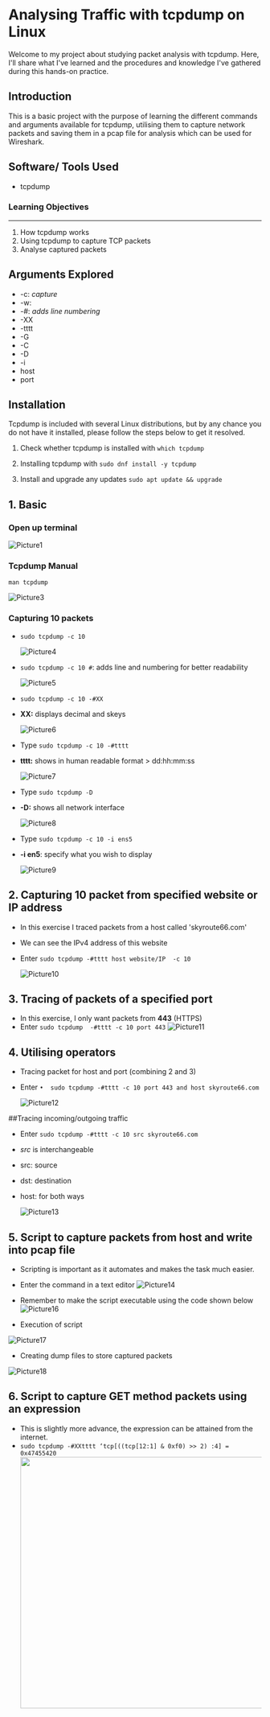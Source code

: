 # Analysing Traffic with tcpdump on Linux
Welcome to my project about studying packet analysis with tcpdump. Here, I'll share what I've learned and the procedures and knowledge I've gathered during this hands-on practice.

## Introduction
This is a basic project with the purpose of learning the different commands and arguments available for tcpdump, utilising them to capture network packets and saving them in a pcap file for analysis which can be used for Wireshark.

## Software/ Tools Used
- tcpdump

### Learning Objectives
---
1. How tcpdump works
2. Using tcpdump to capture TCP packets
3. Analyse captured packets

## Arguments Explored
- -c: *capture*
- -w: 
- -#: *adds line numbering*
- -XX
- -tttt
- -G
- -C
- -D
- -i
- host
- port

## Installation
Tcpdump is included with several Linux distributions, but by any chance you do not have it installed, please follow the steps below to get it resolved.

1. Check whether tcpdump is installed with
  `which tcpdump`

2. Installing tcpdump with
`sudo dnf install -y tcpdump`

3. Install and upgrade any updates
`sudo apt update && upgrade`

## 1. Basic
### Open up terminal
  ![Picture1](https://github.com/Ammarisanewbie/tcpdump/assets/108499824/c3087b76-58c2-4d13-8fab-752b4cb51148)

### Tcpdump Manual 
`man tcpdump`

  ![Picture3](https://github.com/Ammarisanewbie/tcpdump/assets/108499824/3e899ad0-3125-405f-a6aa-954f2855f9cd)


### Capturing 10 packets
- `sudo tcpdump -c 10`

  ![Picture4](https://github.com/Ammarisanewbie/tcpdump/assets/108499824/b1390383-1742-4937-ade8-11d915965487)

- `sudo tcpdump -c 10 #`: adds line and numbering for better readability

  ![Picture5](https://github.com/Ammarisanewbie/tcpdump/assets/108499824/319b5b10-51d2-4472-9e8d-cec126cd0779)

- `sudo tcpdump -c 10 -#XX` 
- **XX:** displays decimal and skeys

  ![Picture6](https://github.com/Ammarisanewbie/tcpdump/assets/108499824/54dcc5b2-0ff0-4ca2-b12f-0bbde4262f58)

- Type `sudo tcpdump -c 10 -#tttt`
- **tttt:** shows in human readable format > dd:hh:mm:ss 

  ![Picture7](https://github.com/Ammarisanewbie/tcpdump/assets/108499824/5649ac85-67a6-4cf8-a890-693f2f00f2c0)

- Type `sudo tcpdump -D`
- **-D:** shows all network interface

  ![Picture8](https://github.com/Ammarisanewbie/tcpdump/assets/108499824/fef14c2b-ea1f-47d0-a53c-f1b311dcabb4)

- Type `sudo tcpdump -c 10 -i ens5 `
- **-i en5**: specify what you wish to display

  ![Picture9](https://github.com/Ammarisanewbie/tcpdump/assets/108499824/58bcae1f-305e-42f7-81aa-3ad283a19f03)


## 2. Capturing 10 packet from specified website or IP address
- In this exercise I traced packets from a host called 'skyroute66.com'
- We can see the IPv4 address of this website
- Enter `sudo tcpdump -#tttt host website/IP  -c 10`

  ![Picture10](https://github.com/Ammarisanewbie/tcpdump/assets/108499824/4474aff6-3ada-40b8-97be-0d0974ebe655)

## 3. Tracing of packets of a specified port
- In this exercise, I only want packets from **443** (HTTPS)
- Enter `sudo tcpdump  -#tttt -c 10 port 443`
  ![Picture11](https://github.com/Ammarisanewbie/tcpdump/assets/108499824/d211fc7e-c9a8-4138-a93d-3a74d42bb488)

## 4. Utilising operators
- Tracing packet for host and port (combining 2 and 3)
- Enter `•	sudo tcpdump -#tttt -c 10 port 443 and host skyroute66.com`

  ![Picture12](https://github.com/Ammarisanewbie/tcpdump/assets/108499824/c8dba2a2-9fc0-4f4a-9991-f57ef9af9785)

##Tracing incoming/outgoing traffic
- Enter `sudo tcpdump -#tttt -c 10 src skyroute66.com`
- _src_ is interchangeable
- src: source
- dst: destination
- host: for both ways

  ![Picture13](https://github.com/Ammarisanewbie/tcpdump/assets/108499824/e1c13eef-4942-460a-bc38-4ae0ff06b5cd)


## 5. Script to capture packets from host and write into pcap file
- Scripting is important as it automates and makes the task much easier.
- Enter the command in a text editor
  ![Picture14](https://github.com/Ammarisanewbie/tcpdump/assets/108499824/de940eba-e128-44a6-8808-ff0aabbcb7ad)

- Remember to make the script executable using the code shown below
  ![Picture16](https://github.com/Ammarisanewbie/tcpdump/assets/108499824/dcb7f89e-7702-438b-97dc-c711ca8089eb)

- Execution of script

![Picture17](https://github.com/Ammarisanewbie/tcpdump/assets/108499824/9b6b4978-70f3-4327-b08e-3bc6ee25aea4)

- Creating dump files to store captured packets

![Picture18](https://github.com/Ammarisanewbie/tcpdump/assets/108499824/91815b44-c5ae-4653-b5ea-dde503105df6)

## 6. Script to capture GET method packets using an expression
- This is slightly more advance, the expression can be attained from the internet.
- `sudo tcpdump -#XXtttt ‘tcp[((tcp[12:1] & 0xf0) >> 2) :4] = 0x47455420` 
  <img src="https://github.com/Ammarisanewbie/tcpdump/assets/108499824/fe02b641-b2aa-4048-8ebd-054cbc6e4d8a" height="500">









